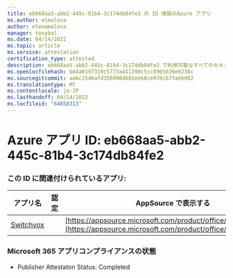 ```yaml
---
title: eb668aa5-abb2-445c-81b4-3c174db84fe2 の ID 情報のAzure アプリ
ms.author: elmalova
author: elenamalova
manager: tonybal
ms.date: 04/14/2022
ms.topic: article
ms.service: attestation
certification_type: attested
description: eb668aa5-abb2-445c-81b4-3c174db84fe2 で利用可能なすべてのセキュリティとコンプライアンス情報。
ms.openlocfilehash: bd4a0197310c5773a411390c5cc8965636e9238c
ms.sourcegitcommit: aa6c1546afd356990d681ee68ce976cb7faebd02
ms.translationtype: MT
ms.contentlocale: ja-JP
ms.lasthandoff: 04/14/2022
ms.locfileid: "64858313"
---
```

# <a name="azure-app-id-eb668aa5-abb2-445c-81b4-3c174db84fe2"></a>Azure アプリ ID: eb668aa5-abb2-445c-81b4-3c174db84fe2


### <a name="apps-associated-with-this-id"></a>この ID に関連付けられているアプリ:
| **アプリ名** | **認定** | **AppSource で表示する** |
|--------------|---------------|-----------------------|
| [Switchvox](../forward/WA200001535.md) |  | [https://appsource.microsoft.com/product/office/WA200001535](https://appsource.microsoft.com/product/office/WA200001535) |

### <a name="microsoft-365-app-compliance-status"></a>Microsoft 365 アプリコンプライアンスの状態
- Publisher Attestaton Status: Completed
